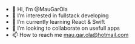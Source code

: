 - 👋 Hi, I’m @MauGarOla
- 👀 I’m interested in fullstack developing
- 🌱 I’m currently learning React & Swift
- 💞️ I’m looking to collaborate on usefull apps
- 📫 How to reach me mau.gar.ola@hotmail.com

<!---
MauGarOla/MauGarOla is a ✨ special ✨ repository because its `README.md` (this file) appears on your GitHub profile.
You can click the Preview link to take a look at your changes.
--->
